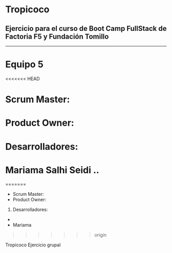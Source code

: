 # Tropicoco
## Ejercicio para el curso de Boot Camp FullStack de Factoria F5 y Fundación Tomillo
---
# Equipo 5
<<<<<<< HEAD
# Scrum Master: 
# Product Owner: 
# Desarrolladores: 
# 
# Mariama Salhi Seidi ..
=======
* Scrum Master: 
* Product Owner: 
1. Desarrolladores: 
* 
* Mariama

>>>>>>> origin

Tropicoco Ejercicio grupal
